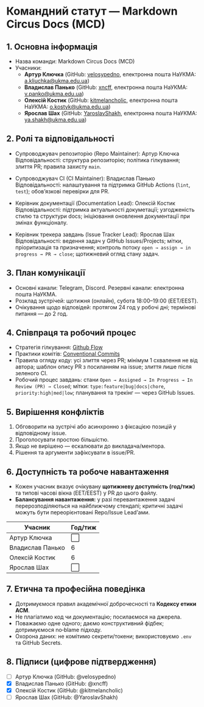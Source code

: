 # Командний статут — Markdown Circus Docs (MCD)

## 1. Основна інформація

- Назва команди: Markdown Circus Docs (MCD)
- Учасники:
  - **Артур Ключка** (GitHub: [velosypedno](https://github.com/velosypedno), електронна пошта НаУКМА: a.kliuchka@ukma.edu.ua)
  - **Владислав Панько** (GitHub: [xncff](https://github.com/xncff), електронна пошта НаУКМА: v.panko@ukma.edu.ua)
  - **Олексій Костик** (GitHub: [kitmelancholic](https://github.com/kitmelancholic), електронна пошта НаУКМА: o.kostyk@ukma.edu.ua)
  - **Ярослав Шах** (GitHub: [YaroslavShakh](https://github.com/YaroslavShakh), електронна пошта НаУКМА: ya.shakh@ukma.edu.ua)

## 2. Ролі та відповідальності
- Супроводжувач репозиторію (Repo Maintainer): Артур Ключка
  Відповідальності: структура репозиторію; політика гілкування; злиття PR; правила захисту `main`.

- Супроводжувач CI (CI Maintainer): Владислав Панько
  Відповідальності: налаштування та підтримка GitHub Actions (`lint`, `test`); обов’язкові перевірки для PR.

- Керівник документації (Documentation Lead): Олексій Костик
  Відповідальності: підтримка актуальності докуметації; узгодженість стилю та структури docs; ініціювання оновлення документації при змінах функціоналу.

- Керівник трекера завдань (Issue Tracker Lead): Ярослав Шах
  Відповідальності: ведення задач у GitHub Issues/Projects; мітки, пріоритизація та призначення; контроль потоку `open → assign → in progress → PR → close`; щотижневий огляд стану задач.

## 3. План комунікації
- Основні канали: Telegram, Discord. Резервні канали: електронна пошта НаУКМА.
- Розклад зустрічей: щотижня (онлайн), субота 18:00–19:00 (EET/EEST).
- Очікування щодо відповідей: протягом 24 год у робочі дні; термінові питання — до 2 год.

## 4. Співпраця та робочий процес
- Стратегія гілкування: [Github Flow](https://docs.github.com/en/get-started/using-github/github-flow)
- Практики комітів: [Conventional Commits](https://www.conventionalcommits.org/en/v1.0.0/)
- Правила огляду коду: усі злиття через PR; мінімум 1 схвалення не від автора; шаблон опису PR з посиланням на issue; злиття лише після зеленого CI.
- Робочий процес завдань: стани `Open → Assigned → In Progress → In Review (PR) → Closed`; мітки: `type:feature|bug|docs|chore`, `priority:high|med|low`; планування та трекінг — через GitHub Issues.

## 5. Вирішення конфліктів

1. Обговорити на зустрічі або асинхронно з фіксацією позицій у відповідному issue.
2. Проголосувати простою більшістю.
3. Якщо не вирішено — ескалювати до викладача/ментора.
4. Рішення та аргументи зафіксувати в issue/PR.

## 6. Доступність та робоче навантаження

- Кожен учасник вказує очікувану **щотижневу доступність (год/тиж)** та типові часові вікна (EET/EEST) у PR до цього файлу.
- **Балансування навантаження:** у разі перевантаження задачі перерозподіляються на найближчому стендапі; критичні задачі можуть бути переорієнтовані Repo/Issue Lead’ами.

| Учасник          | Год/тиж |
| ---------------- | ------- |
| Артур Ключка     | ⬜️      |
| Владислав Панько | 6      |
| Олексій Костик   | 6       |
| Ярослав Шах      | ⬜️      |

## 7. Етична та професійна поведінка

- Дотримуємося правил академічної доброчесності та **Кодексу етики ACM**.
- Не плагіатимо код чи документацію; посилаємося на джерела.
- Поважаємо одне одного; даємо конструктивний фідбек; дотримуємося no‑blame підходу.
- Охорона даних: не комітимо секрети/токени; використовуємо `.env` та GitHub Secrets.

## 8. Підписи (цифрове підтвердження)

- [ ] Артур Ключка (GitHub: @velosypedno)
- [x] Владислав Панько (GitHub: @xncff)
- [x] Олексій Костик (GitHub: @kitmelancholic)
- [ ] Ярослав Шах (GitHub: @YaroslavShakh)
